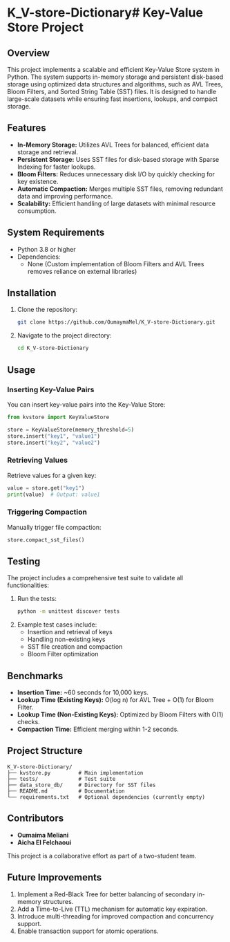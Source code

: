 # K_V-store-Dictionary# Key-Value Store Project

## Overview
This project implements a scalable and efficient Key-Value Store system in Python. The system supports in-memory storage and persistent disk-based storage using optimized data structures and algorithms, such as AVL Trees, Bloom Filters, and Sorted String Table (SST) files. It is designed to handle large-scale datasets while ensuring fast insertions, lookups, and compact storage.

## Features
- **In-Memory Storage:** Utilizes AVL Trees for balanced, efficient data storage and retrieval.
- **Persistent Storage:** Uses SST files for disk-based storage with Sparse Indexing for faster lookups.
- **Bloom Filters:** Reduces unnecessary disk I/O by quickly checking for key existence.
- **Automatic Compaction:** Merges multiple SST files, removing redundant data and improving performance.
- **Scalability:** Efficient handling of large datasets with minimal resource consumption.

## System Requirements
- Python 3.8 or higher
- Dependencies:
  - None (Custom implementation of Bloom Filters and AVL Trees removes reliance on external libraries)

## Installation
1. Clone the repository:
   ```bash
   git clone https://github.com/OumaymaMel/K_V-store-Dictionary.git
   ```
2. Navigate to the project directory:
   ```bash
   cd K_V-store-Dictionary
   ```

## Usage
### Inserting Key-Value Pairs
You can insert key-value pairs into the Key-Value Store:
```python
from kvstore import KeyValueStore

store = KeyValueStore(memory_threshold=5)
store.insert("key1", "value1")
store.insert("key2", "value2")
```

### Retrieving Values
Retrieve values for a given key:
```python
value = store.get("key1")
print(value)  # Output: value1
```

### Triggering Compaction
Manually trigger file compaction:
```python
store.compact_sst_files()
```

## Testing
The project includes a comprehensive test suite to validate all functionalities:
1. Run the tests:
   ```bash
   python -m unittest discover tests
   ```
2. Example test cases include:
   - Insertion and retrieval of keys
   - Handling non-existing keys
   - SST file creation and compaction
   - Bloom Filter optimization

## Benchmarks
- **Insertion Time:** ~60 seconds for 10,000 keys.
- **Lookup Time (Existing Keys):** O(log n) for AVL Tree + O(1) for Bloom Filter.
- **Lookup Time (Non-Existing Keys):** Optimized by Bloom Filters with O(1) checks.
- **Compaction Time:** Efficient merging within 1-2 seconds.

## Project Structure
```
K_V-store-Dictionary/
├── kvstore.py         # Main implementation
├── tests/             # Test suite
├── data_store_db/     # Directory for SST files
├── README.md          # Documentation
└── requirements.txt   # Optional dependencies (currently empty)
```

## Contributors
- **Oumaima Meliani**
- **Aicha El Felchaoui**

This project is a collaborative effort as part of a two-student team.

## Future Improvements
1. Implement a Red-Black Tree for better balancing of secondary in-memory structures.
2. Add a Time-to-Live (TTL) mechanism for automatic key expiration.
3. Introduce multi-threading for improved compaction and concurrency support.
4. Enable transaction support for atomic operations.

